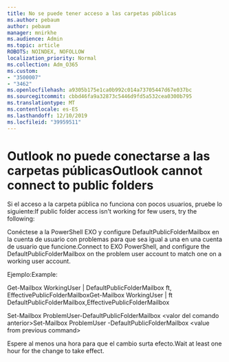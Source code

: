 ```yaml
---
title: No se puede tener acceso a las carpetas públicas
ms.author: pebaum
author: pebaum
manager: mnirkhe
ms.audience: Admin
ms.topic: article
ROBOTS: NOINDEX, NOFOLLOW
localization_priority: Normal
ms.collection: Adm_O365
ms.custom:
- "3500007"
- "3462"
ms.openlocfilehash: a9305b175e1ca0b992c014a73705447d67e037bc
ms.sourcegitcommit: cbbd46fa9a32873c5446d9fd5a532cea0300b795
ms.translationtype: MT
ms.contentlocale: es-ES
ms.lasthandoff: 12/10/2019
ms.locfileid: "39959511"
---
```

# <a name="outlook-cannot-connect-to-public-folders"></a><span data-ttu-id="2fa7b-102">Outlook no puede conectarse a las carpetas públicas</span><span class="sxs-lookup"><span data-stu-id="2fa7b-102">Outlook cannot connect to public folders</span></span>

<span data-ttu-id="2fa7b-103">Si el acceso a la carpeta pública no funciona con pocos usuarios, pruebe lo siguiente:</span><span class="sxs-lookup"><span data-stu-id="2fa7b-103">If public folder access isn't working for few users, try the following:</span></span>

<span data-ttu-id="2fa7b-104">Conéctese a la PowerShell EXO y configure DefaultPublicFolderMailbox en la cuenta de usuario con problemas para que sea igual a una en una cuenta de usuario que funcione.</span><span class="sxs-lookup"><span data-stu-id="2fa7b-104">Connect to EXO PowerShell, and configure the DefaultPublicFolderMailbox on the problem user account to match one on a working user account.</span></span>

<span data-ttu-id="2fa7b-105">Ejemplo:</span><span class="sxs-lookup"><span data-stu-id="2fa7b-105">Example:</span></span>

<span data-ttu-id="2fa7b-106">Get-Mailbox WorkingUser | DefaultPublicFolderMailbox ft, EffectivePublicFolderMailbox</span><span class="sxs-lookup"><span data-stu-id="2fa7b-106">Get-Mailbox WorkingUser | ft DefaultPublicFolderMailbox,EffectivePublicFolderMailbox</span></span>

<span data-ttu-id="2fa7b-107">Set-Mailbox ProblemUser-DefaultPublicFolderMailbox \<valor del comando anterior></span><span class="sxs-lookup"><span data-stu-id="2fa7b-107">Set-Mailbox ProblemUser -DefaultPublicFolderMailbox \<value from previous command></span></span>

<span data-ttu-id="2fa7b-108">Espere al menos una hora para que el cambio surta efecto.</span><span class="sxs-lookup"><span data-stu-id="2fa7b-108">Wait at least one hour for the change to take effect.</span></span>